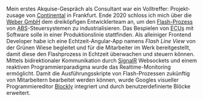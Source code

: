 Mein erstes Akquise-Gespräch als Consultant war ein Volltreffer: Projekt&shy;zusage von <a href="https://www.continental.com/en/" target="_blank">Continental</a> in Frankfurt. Ende 2020 schloss ich mich über die <a href="https://www.webergmbh.de/EN_index_1000.html" target="_blank">Weber GmbH</a> dem dreiköpfigen Entwicklerteam an, um den <a href="https://en.wikipedia.org/wiki/Firmware#Flashing" target="_blank">Flash-Prozess</a> von <abbr title="Anti-lock braking system">ABS</abbr>-Steuersystemen zu industrialisieren. Das Bespielen von <abbr title="Electronic control unit">ECUs</abbr> mit Software solle in einer Produktionslinie stattfinden. Als alleiniger Frontend Developer habe ich eine Echtzeit-Angular-App namens <em>Flash Line View</em> von der Grünen Wiese begleitet und für die Mitarbeiter im Werk bereitgestellt, damit diese den Flash&shy;prozess in Echtzeit überwachen und steuern können. Mittels bidirektionaler Kommunikation durch <a href="https://dotnet.microsoft.com/en-us/apps/aspnet/signalr" target="_blank">SignalR</a> Websockets und einem reaktiven Programmierparadigma wurde das Realtime-Monitoring ermöglicht. Damit die Ausführungs&shy;skripte von Flash-Prozessen zukünftig von Mitarbeitern bearbeitet werden können, wurde Googles visueller Programmiereditor <a href="https://developers.google.com/blockly" target="_blank">Blockly</a> integriert und durch benutzerdefinierte Blöcke erweitert.
